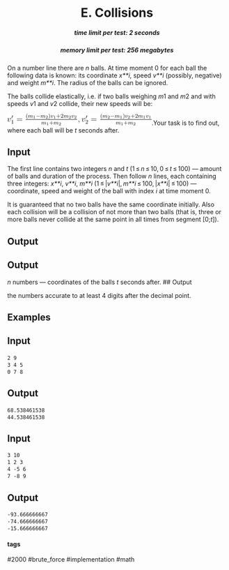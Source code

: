 <h1 style='text-align: center;'> E. Collisions</h1>

<h5 style='text-align: center;'>time limit per test: 2 seconds</h5>
<h5 style='text-align: center;'>memory limit per test: 256 megabytes</h5>

On a number line there are *n* balls. At time moment 0 for each ball the following data is known: its coordinate *x**i*, speed *v**i* (possibly, negative) and weight *m**i*. The radius of the balls can be ignored.

The balls collide elastically, i.e. if two balls weighing *m*1 and *m*2 and with speeds *v*1 and *v*2 collide, their new speeds will be: 

![](images/ac0ba386393df0dee152978a56480d69479d3b98.png).Your task is to find out, where each ball will be *t* seconds after.

## Input

The first line contains two integers *n* and *t* (1 ≤ *n* ≤ 10, 0 ≤ *t* ≤ 100) — amount of balls and duration of the process. Then follow *n* lines, each containing three integers: *x**i*, *v**i*, *m**i* (1 ≤ |*v**i*|, *m**i* ≤ 100, |*x**i*| ≤ 100) — coordinate, speed and weight of the ball with index *i* at time moment 0.

It is guaranteed that no two balls have the same coordinate initially. Also each collision will be a collision of not more than two balls (that is, three or more balls never collide at the same point in all times from segment [0;*t*]).

## Output

## Output

 *n* numbers — coordinates of the balls *t* seconds after. ## Output

 the numbers accurate to at least 4 digits after the decimal point.

## Examples

## Input


```
2 9  
3 4 5  
0 7 8  

```
## Output


```
68.538461538  
44.538461538  

```
## Input


```
3 10  
1 2 3  
4 -5 6  
7 -8 9  

```
## Output


```
-93.666666667  
-74.666666667  
-15.666666667  

```


#### tags 

#2000 #brute_force #implementation #math 